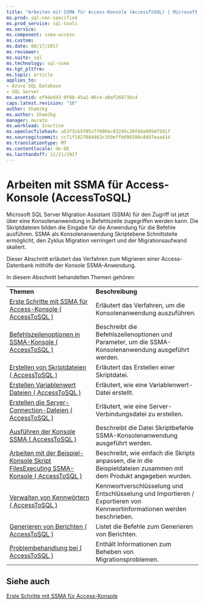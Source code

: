 ```yaml
---
title: "Arbeiten mit SSMA für Access-Konsole (AccessToSQL) | Microsoft Docs"
ms.prod: sql-non-specified
ms.prod_service: sql-tools
ms.service: 
ms.component: ssma-access
ms.custom: 
ms.date: 08/17/2017
ms.reviewer: 
ms.suite: sql
ms.technology: sql-ssma
ms.tgt_pltfrm: 
ms.topic: article
applies_to:
- Azure SQL Database
- SQL Server
ms.assetid: ef94e843-9f88-45a2-86c4-a0af268738c4
caps.latest.revision: "16"
author: Shamikg
ms.author: Shamikg
manager: murato
ms.workload: Inactive
ms.openlocfilehash: a53f3cb5f05cff896bc03245c20f68a9050f5d1f
ms.sourcegitcommit: cc71f1027884462c359effb898390c8d97eaa414
ms.translationtype: MT
ms.contentlocale: de-DE
ms.lasthandoff: 12/21/2017
---
```

# <a name="working-with-ssma-for-access-console-accesstosql"></a>Arbeiten mit SSMA für Access-Konsole (AccessToSQL)
Microsoft SQL Server Migration Assistant (SSMA) für den Zugriff ist jetzt über eine Konsolenanwendung in Befehlszeile zugegriffen werden kann. Die Skriptdateien bilden die Eingabe für die Anwendung für die Befehle ausführen. SSMA als Konsolenanwendung Skriptebene Schnittstelle ermöglicht, den Zyklus Migration verringert und der Migrationsaufwand skaliert.  
  
Dieser Abschnitt erläutert das Verfahren zum Migrieren einer Access-Datenbank mithilfe der Konsole SSMA-Anwendung.  
  
In diesem Abschnitt behandelten Themen gehören:  
  
|||  
|-|-|  
|**Themen**|**Beschreibung**|  
|[Erste Schritte mit SSMA für Access-Konsole &#40; AccessToSQL &#41;](../../ssma/access/getting-started-with-ssma-for-access-console-accesstosql.md)|Erläutert das Verfahren, um die Konsolenanwendung auszuführen.|  
|[Befehlszeilenoptionen in SSMA-Konsole &#40; AccessToSQL &#41;](../../ssma/access/command-line-options-in-ssma-console-accesstosql.md)|Beschreibt die Befehlszeilenoptionen und Parameter, um die SSMA-Konsolenanwendung ausgeführt werden.|  
|[Erstellen von Skriptdateien &#40; AccessToSQL &#41;](../../ssma/access/creating-script-files-accesstosql.md)|Erläutert das Erstellen einer Skriptdatei.|  
|[Erstellen Variablenwert Dateien &#40; AccessToSQL &#41;](../../ssma/access/creating-variable-value-files-accesstosql.md)|Erläutert, wie eine Variablenwert-Datei erstellt.|  
|[Erstellen die Server-Connection-Dateien &#40; AccessToSQL &#41;](../../ssma/access/creating-the-server-connection-files-accesstosql.md)|Erläutert, wie eine Server-Verbindungsdatei zu erstellen.|  
|[Ausführen der Konsole SSMA &#40; AccessToSQL &#41;](../../ssma/access/executing-the-ssma-console-accesstosql.md)|Beschreibt die Datei Skriptbefehle SSMA-Konsolenanwendung ausgeführt werden.|  
|[Arbeiten mit der Beispiel-Konsole Skript FilesExecuting SSMA-Konsole &#40; AccessToSQL &#41;](../../ssma/access/working-sample-console-script-filesexecuting-ssma-console-accesstosql.md)|Beschreibt, wie einfach die Skripts anpassen, die in die Beispieldateien zusammen mit dem Produkt angegeben wurden.|  
|[Verwalten von Kennwörtern &#40; AccessToSQL &#41;](../../ssma/access/managing-passwords-accesstosql.md)|Kennwortverschlüsselung und Entschlüsselung und Importieren / Exportieren von Kennwortinformationen werden beschrieben.|  
|[Generieren von Berichten &#40; AccessToSQL &#41;](../../ssma/access/generating-reports-accesstosql.md)|Listet die Befehle zum Generieren von Berichten.|  
|[Problembehandlung bei &#40; AccessToSQL &#41;](../../ssma/access/troubleshooting-accesstosql.md)|Enthält Informationen zum Beheben von Migrationsproblemen.|  
  
## <a name="see-also"></a>Siehe auch  
[Erste Schritte mit SSMA für Access-Konsole](http://msdn.microsoft.com/8585ec16-7e0a-483a-b250-adab9b9232a3)  
  
